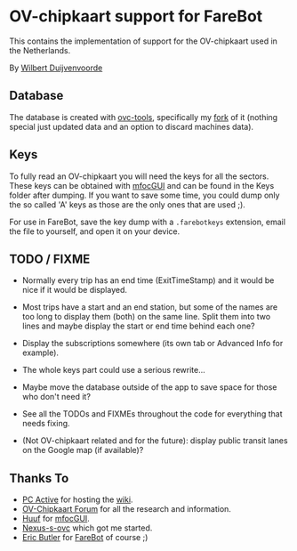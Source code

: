 # OV-chipkaart support for FareBot

This contains the implementation of support for the OV-chipkaart used in the Netherlands.

By [Wilbert Duijvenvoorde](https://github.com/wandcode)

## Database

The database is created with [ovc-tools][0], specifically my [fork][1] of it (nothing special just updated data and an option to discard machines data).

## Keys

To fully read an OV-chipkaart you will need the keys for all the sectors. These keys can be obtained with [mfocGUI][2] and can be found in the Keys folder after dumping. If you want to save some time, you could dump only the so called 'A' keys as those are the only ones that are used ;).

For use in FareBot, save the key dump with a `.farebotkeys` extension, email the file to yourself, and open it on your device.

## TODO / FIXME

* Normally every trip has an end time (ExitTimeStamp) and it would be nice if it would be displayed. 
* Most trips have a start and an end station, but some of the names are too long to display them (both) on the same line. Split them into two lines and maybe display the start or end time behind each one?
* Display the subscriptions somewhere (its own tab or Advanced Info for example).
* The whole keys part could use a serious rewrite...
* Maybe move the database outside of the app to save space for those who don't need it?
* See all the TODOs and FIXMEs throughout the code for everything that needs fixing.

* (Not OV-chipkaart related and for the future): display public transit lanes on the Google map (if available)?

## Thanks To

* [PC Active][3] for hosting the [wiki][4].
* [OV-Chipkaart Forum][5] for all the research and information.
* [Huuf][2] for [mfocGUI][2].
* [Nexus-s-ovc][6] which got me started.
* [Eric Butler][7] for [FareBot][8] of course ;)

[0]: https://github.com/wvengen/ovc-tools
[1]: https://github.com/wandcode/ovc-tools
[2]: http://www.huuf.info/OV/
[3]: http://www.pc-active.nl/
[4]: http://ov-chipkaart.pc-active.nl/Main_Page
[5]: http://www.ov-chipkaart.me/forum/
[6]: https://code.google.com/p/nexus-s-ovc/
[7]: http://codebutler.com/
[8]: https://github.com/codebutler/farebot
